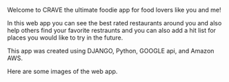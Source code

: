 Welcome to CRAVE the ultimate foodie app for food lovers like you and me!

In this web app you can see the best rated restaurants around you and also help others find your favorite restraunts and you can also add a hit list for places you would like to try in the future.

This app was created using DJANGO, Python, GOOGLE api, and Amazon AWS.

Here are some images of the web app.


